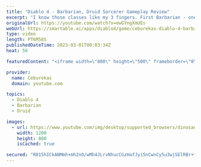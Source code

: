 ```yaml
---
title: "Diablo 4 - Barbarian, Druid Sorcerer Gameplay Review"
excerpt: "I know those classes like my 3 fingers. First Barbarian - one who can carry big pot of hell's kitchen soup and is not afraid of no ..."
originalUrl: https://youtube.com/watch?v=ewGYngXmUEs
webUrl: https://smartable.ai/apps/diablo4/game/ceburekas-diablo-4-barbarian-druid-sorcerer-gameplay-review/
type: video
length: PT6M58S
publishedDateTime: 2023-03-01T00:03:34Z
heat: 56

featuredContent: "<iframe width=\"800\" height=\"500\" frameborder=\"0\" src=\"https://www.youtube.com/embed/ewGYngXmUEs\" allow=\"accelerometer; autoplay; encrypted-media; gyroscope; picture-in-picture\" allowfullscreen></iframe>"

provider:
  name: Ceburekas
  domain: youtube.com

topics:
  - Diablo 4
  - Barbarian
  - Druid

images:
  - url: https://www.youtube.com/img/desktop/supported_browsers/dinosaur.png
    width: 1200
    height: 800
    isCached: true

secured: "R815hICkANMmh+mh2nO/wMh4JLrvNhucCGzHafJyi5nCwnCy5u3wjSElRBr+fT5LOjVsbddMljDwnv2dHM76KXbFJtPFzip7Q3GeSmuti4mR7MbIS0ekc7pdv7qNAS4+rcO/3KnyDFMv6pQlIpNaahODFJuSosJdoMuuonK8Fvrd5Os3tC6fJUfSeQMw1JCaScVk8dXidySf+EwD7H7QuIPYKXA3L5Sg/iSNo4vfrjUU0ZXU8J3fFO82W6hnorzhXi+/05lTPDSnEBGfkrIvXZzUXfyCzbDGUN4GQmk1gg86V0HBSieZdS2ZJDkHvkW1P7HkMR9XMJK+q+9hjZ/bOu2Dnkq67P+earIyMsMgdi/y/GLUH1A8iHJPea1K4ao0Yk6teJajo7x7NavMO3RmRA==;8LAht1dUfatZNC5I/GyHfw=="
---
```


